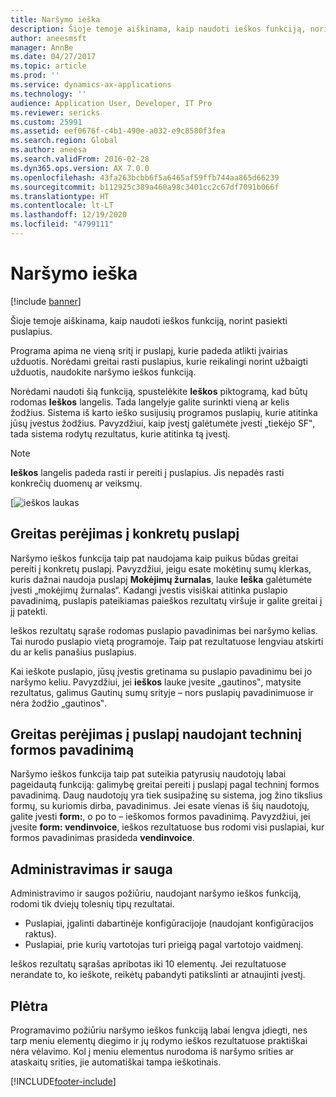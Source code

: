 ```yaml
---
title: Naršymo ieška
description: Šioje temoje aiškinama, kaip naudoti ieškos funkciją, norint pasiekti puslapius.
author: aneesmsft
manager: AnnBe
ms.date: 04/27/2017
ms.topic: article
ms.prod: ''
ms.service: dynamics-ax-applications
ms.technology: ''
audience: Application User, Developer, IT Pro
ms.reviewer: sericks
ms.custom: 25991
ms.assetid: eef0676f-c4b1-490e-a032-e9c8580f3fea
ms.search.region: Global
ms.author: aneesa
ms.search.validFrom: 2016-02-28
ms.dyn365.ops.version: AX 7.0.0
ms.openlocfilehash: 43fa263bcbb6f5a6465af59ffb744aa865d66239
ms.sourcegitcommit: b112925c389a460a98c3401cc2c67df7091b066f
ms.translationtype: HT
ms.contentlocale: lt-LT
ms.lasthandoff: 12/19/2020
ms.locfileid: "4799111"
---
```

# <a name="navigation-search"></a>Naršymo ieška

[!include [banner](../includes/banner.md)]

Šioje temoje aiškinama, kaip naudoti ieškos funkciją, norint pasiekti puslapius.

Programa apima ne vieną sritį ir puslapį, kurie padeda atlikti įvairias užduotis. Norėdami greitai rasti puslapius, kurie reikalingi norint užbaigti užduotis, naudokite naršymo ieškos funkciją.

Norėdami naudoti šią funkciją, spustelėkite **Ieškos** piktogramą, kad būtų rodomas **Ieškos** langelis. Tada langelyje galite surinkti vieną ar kelis žodžius. Sistema iš karto ieško susijusių programos puslapių, kurie atitinka jūsų įvestus žodžius. Pavyzdžiui, kaip įvestį galėtumėte įvesti „tiekėjo SF‟, tada sistema rodytų rezultatus, kurie atitinka tą įvestį.

> [!NOTE]
> **Ieškos** langelis padeda rasti ir pereiti į puslapius. Jis nepadės rasti konkrečių duomenų ar veiksmų.

[![ieškos laukas](media/navigation-search.png "Ieškos laukas")

## <a name="quickly-navigate-to-a-particular-page"></a>Greitas perėjimas į konkretų puslapį

Naršymo ieškos funkcija taip pat naudojama kaip puikus būdas greitai pereiti į konkretų puslapį. Pavyzdžiui, jeigu esate mokėtinų sumų klerkas, kuris dažnai naudoja puslapį **Mokėjimų žurnalas**, lauke **Ieška** galėtumėte įvesti „mokėjimų žurnalas“. Kadangi įvestis visiškai atitinka puslapio pavadinimą, puslapis pateikiamas paieškos rezultatų viršuje ir galite greitai į jį patekti.

Ieškos rezultatų sąraše rodomas puslapio pavadinimas bei naršymo kelias. Tai nurodo puslapio vietą programoje. Taip pat rezultatuose lengviau atskirti du ar kelis panašius puslapius.

Kai ieškote puslapio, jūsų įvestis gretinama su puslapio pavadinimu bei jo naršymo keliu. Pavyzdžiui, jei **ieškos** lauke įvesite „gautinos‟, matysite rezultatus, galimus Gautinų sumų srityje – nors puslapių pavadinimuose ir nėra žodžio „gautinos‟.

## <a name="quickly-navigate-to-a-page-based-on-the-technical-form-name"></a>Greitas perėjimas į puslapį naudojant techninį formos pavadinimą

Naršymo ieškos funkcija taip pat suteikia patyrusių naudotojų labai pageidautą funkciją: galimybę greitai pereiti į puslapį pagal techninį formos pavadinimą. Daug naudotojų yra tiek susipažinę su sistema, jog žino tikslius formų, su kuriomis dirba, pavadinimus. Jei esate vienas iš šių naudotojų, galite įvesti **form:**, o po to – ieškomos formos pavadinimą. Pavyzdžiui, jei įvesite **form: vendinvoice**, ieškos rezultatuose bus rodomi visi puslapiai, kur formos pavadinimas prasideda **vendinvoice**.

## <a name="administration-and-security"></a>Administravimas ir sauga

Administravimo ir saugos požiūriu, naudojant naršymo ieškos funkciją, rodomi tik dviejų tolesnių tipų rezultatai.

- Puslapiai, įgalinti dabartinėje konfigūracijoje (naudojant konfigūracijos raktus).
- Puslapiai, prie kurių vartotojas turi prieigą pagal vartotojo vaidmenį.

Ieškos rezultatų sąrašas apribotas iki 10 elementų. Jei rezultatuose nerandate to, ko ieškote, reikėtų pabandyti patikslinti ar atnaujinti įvestį.

## <a name="development"></a>Plėtra

Programavimo požiūriu naršymo ieškos funkciją labai lengva įdiegti, nes tarp meniu elementų diegimo ir jų rodymo ieškos rezultatuose praktiškai nėra vėlavimo. Kol į meniu elementus nurodoma iš naršymo srities ar ataskaitų srities, jie automatiškai tampa ieškotinais.


[!INCLUDE[footer-include](../../../includes/footer-banner.md)]